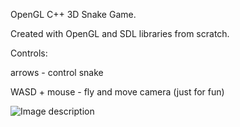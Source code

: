 OpenGL C++ 3D Snake Game.

Created with OpenGL and SDL libraries from scratch. 

Controls: 

arrows - control snake

WASD + mouse - fly and move camera (just for fun)

![Image description](https://i.imgur.com/bdeHgPF.jpg)


 

